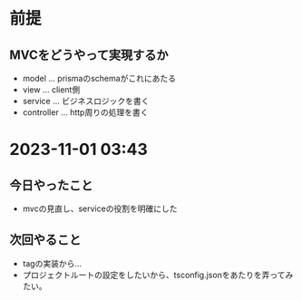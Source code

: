 # 前提
## MVCをどうやって実現するか
- model ... prismaのschemaがこれにあたる
- view ... client側
- service ... ビジネスロジックを書く
- controller ... http周りの処理を書く

# 2023-11-01 03:43
## 今日やったこと
- mvcの見直し、serviceの役割を明確にした

## 次回やること
- tagの実装から...
- プロジェクトルートの設定をしたいから、tsconfig.jsonをあたりを弄ってみたい。